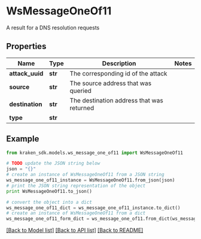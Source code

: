 # WsMessageOneOf11

A result for a DNS resolution requests

## Properties
Name | Type | Description | Notes
------------ | ------------- | ------------- | -------------
**attack_uuid** | **str** | The corresponding id of the attack | 
**source** | **str** | The source address that was queried | 
**destination** | **str** | The destination address that was returned | 
**type** | **str** |  | 

## Example

```python
from kraken_sdk.models.ws_message_one_of11 import WsMessageOneOf11

# TODO update the JSON string below
json = "{}"
# create an instance of WsMessageOneOf11 from a JSON string
ws_message_one_of11_instance = WsMessageOneOf11.from_json(json)
# print the JSON string representation of the object
print WsMessageOneOf11.to_json()

# convert the object into a dict
ws_message_one_of11_dict = ws_message_one_of11_instance.to_dict()
# create an instance of WsMessageOneOf11 from a dict
ws_message_one_of11_form_dict = ws_message_one_of11.from_dict(ws_message_one_of11_dict)
```
[[Back to Model list]](../README.md#documentation-for-models) [[Back to API list]](../README.md#documentation-for-api-endpoints) [[Back to README]](../README.md)



